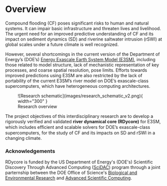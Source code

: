 # Overview

Compound flooding (CF) poses significant risks to human and natural systems. 
It can impair basic infrastructure and threaten lives and livelihood. 
The urgent need for an improved predictive understanding of CF and its impact on 
sediment dynamics (SD) and riverine saltwater intrusion (rSWI) at global scales under
a future climate is well recognized. 

However, several shortcomings in the current version of the Department of Energy’s (DOE’s) 
[Energy Exascale Earth System Model (E3SM)](https:e3sm.org), 
including those related to model structure, lack of mechanistic representation of key processes, 
and coarse spatial resolution, pose limits. 
Efforts towards improved predictions using E3SM are also restricted by the lack of portability of 
the current E3SM’s river model on DOE’s exascale-class supercomputers, which have heterogeneous computing architectures.

<figure markdown>
  ![Research schematic](images/research_schematic_v2.png){ width="300" }
  <figcaption>Research overview</figcaption>
</figure>

The project objectives of this interdisciplinary research are to develop a 
rigorously verified and validated **river dynamical core (RDycore)** for E3SM, 
which includes eﬀicient and scalable solvers for DOE’s exascale-class supercomputers, 
for the study of CF and its impacts on SD and rSWI in a changing climate.


### Acknowledgements

RDycore is funded by the US Department of Energy's (DOE's) Scientific Discovery Through Advanced Computing
([SciDAC](https://www.scidac.gov/)) program through a joint parternship between 
the DOE Office of Science's 
[Biological and Environmental Research](https://science.osti.gov/ber) and
[Advanced Scientific Computing](https://www.energy.gov/science/ascr/advanced-scientific-computing-research).


